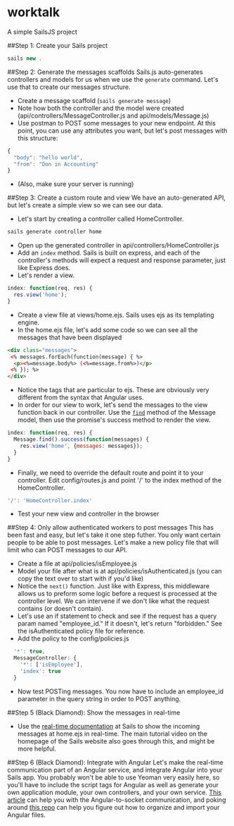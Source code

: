worktalk
==========

A simple SailsJS project

##Step 1: Create your Sails project

```javascript
sails new .
```

##Step 2: Generate the messages scaffolds
Sails.js auto-generates controllers and models for us when we use the `generate` command. Let's use that to create our messages structure.
* Create a message scaffold (`sails generate message`)
* Note how both the controller and the model were created (api/controllers/MessageController.js and api/models/Message.js)
* Use postman to POST some messages to your new endpoint. At this point, you can use any attributes you want, but let's post messages with this structure:

```javascript
{
  "body": "hello world",
  "from": "Don in Accounting"
}
```
* (Also, make sure your server is running)

##Step 3: Create a custom route and view
We have an auto-generated API, but let's create a simple view so we can see our data.
* Let's start by creating a controller called HomeController.

```javascript
sails generate controller home
```
* Open up the generated controller in api/controllers/HomeController.js
* Add an `index` method. Sails is built on express, and each of the controller's methods will expect a request and response parameter, just like Express does.
* Let's render a view.

```javascript
index: function(req, res) {
  res.view('home');
}
```
* Create a view file at views/home.ejs. Sails uses ejs as its templating engine.
* In the home.ejs file, let's add some code so we can see all the messages that have been displayed

```html
<div class="messages">
 <% messages.forEach(function(message) { %>
  <p><%=message.body%> (<%=message.from%>)</p>
 <% }); %>
</div>
```
* Notice the tags that are particular to ejs. These are obviously very different from the syntax that Angular uses.
* In order for our view to work, let's send the messages to the view function back in our controller. Use the [`find`](http://sailsjs.org/#!documentation/models) method of the Message model, then use the promise's success method to render the view.

```javascript
index: function(req, res) {
  Message.find().success(function(messages) {
    res.view('home', {messages: messages});
  }
}
```
* Finally, we need to override the default route and point it to your controller. Edit config/routes.js and point '/' to the index method of the HomeController.

```javascript
'/': 'HomeController.index'
```
* Test your new view and controller in the browser

##Step 4: Only allow authenticated workers to post messages
This has been fast and easy, but let's take it one step futher. You only want certain people to be able to post messages. Let's make a new policy file that will limit who can POST messages to our API.
* Create a file at api/policies/isEmployee.js
* Model your file after what is at api/policies/isAuthenticated.js (you can copy the text over to start with if you'd like)
* Notice the `next()` function. Just like with Express, this middleware allows us to preform some logic before a request is processed at the controller level. We can intervene if we don't like what the request contains (or doesn't contain).
* Let's use an if statement to check and see if the request has a query param named "employee_id." If it doesn't, let's return "forbidden." See the isAuthenticated policy file for reference.
* Add the policy to the config/policies.js

```javascript
  '*': true,
  MessageController: {
    '*': ['isEmployee'],
    'index': true
  }
```
* Now test POSTing messages. You now have to include an employee_id parameter in the query string in order to POST anything.

##Step 5 (Black Diamond): Show the messages in real-time
* Use the [real-time documentation](http://sailsjs.org/#!documentation/sockets) at Sails to show the incoming messages at home.ejs in real-time. The main tutorial video on the homepage of the Sails website also goes through this, and might be more helpful.

##Step 6 (Black Diamond): Integrate with Angular
Let's make the real-time communication part of an Angular service, and integrate Angular into your Sails app. 
You probably won't be able to use Yeoman very easily here, so you'll have to include the script tags for Angular as well as generate your own application module, your own controllers, and your own service. [This article](http://www.html5rocks.com/en/tutorials/frameworks/angular-websockets/) can help you with the Angular-to-socket communication, and poking around [this repo](https://github.com/levid/angular-sails-socketio-mongo-demo) can help you figure out how to organize and import your Angular files.
